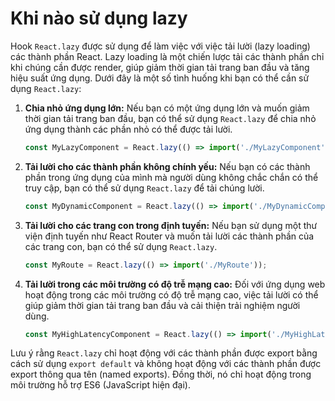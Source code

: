 # Khi nào sử dụng lazy
Hook `React.lazy` được sử dụng để làm việc với việc tải lười (lazy loading) các thành phần React. Lazy loading là một chiến lược tải các thành phần chỉ khi chúng cần được render, giúp giảm thời gian tải trang ban đầu và tăng hiệu suất ứng dụng. Dưới đây là một số tình huống khi bạn có thể cần sử dụng `React.lazy`:

1. **Chia nhỏ ứng dụng lớn:** Nếu bạn có một ứng dụng lớn và muốn giảm thời gian tải trang ban đầu, bạn có thể sử dụng `React.lazy` để chia nhỏ ứng dụng thành các phần nhỏ có thể được tải lười.

    ```jsx
    const MyLazyComponent = React.lazy(() => import('./MyLazyComponent'));
    ```

2. **Tải lười cho các thành phần không chính yếu:** Nếu bạn có các thành phần trong ứng dụng của mình mà người dùng không chắc chắn có thể truy cập, bạn có thể sử dụng `React.lazy` để tải chúng lười.

    ```jsx
    const MyDynamicComponent = React.lazy(() => import('./MyDynamicComponent'));
    ```

3. **Tải lười cho các trang con trong định tuyến:** Nếu bạn sử dụng một thư viện định tuyến như React Router và muốn tải lười các thành phần của các trang con, bạn có thể sử dụng `React.lazy`.

    ```jsx
    const MyRoute = React.lazy(() => import('./MyRoute'));
    ```

4. **Tải lười trong các môi trường có độ trễ mạng cao:** Đối với ứng dụng web hoạt động trong các môi trường có độ trễ mạng cao, việc tải lười có thể giúp giảm thời gian tải trang ban đầu và cải thiện trải nghiệm người dùng.

    ```jsx
    const MyHighLatencyComponent = React.lazy(() => import('./MyHighLatencyComponent'));
    ```

Lưu ý rằng `React.lazy` chỉ hoạt động với các thành phần được export bằng cách sử dụng `export default` và không hoạt động với các thành phần được export thông qua tên (named exports). Đồng thời, nó chỉ hoạt động trong môi trường hỗ trợ ES6 (JavaScript hiện đại).